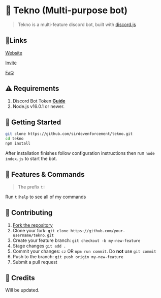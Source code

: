 # 🤖 Tekno (Multi-purpose bot)
> Tekno is a multi-feature discord bot, built with [discord.js](discord.js.org)

## 🔗Links
[Website](https://tekno-the-bot.repl.co)

[Invite](https://tekno-the-bot.repl.co/invite)

[FaQ](https://tekno-the-bot.repl.co/invite)

## ⚠ Requirements

1. Discord Bot Token **[Guide](https://discordjs.guide/preparations/setting-up-a-bot-application.html#creating-your-bot)**
2. Node.js v16.0.1 or newer.

## 🚀 Getting Started

```sh
git clone https://github.com/sirdevenforcement/tekno.git
cd tekno
npm install
```

After installation finishes follow configuration instructions then run `node index.js` to start the bot.


## 📝 Features & Commands

> The prefix `t!`

Run `t!help` to see all of my commands

## 🤝 Contributing

1. [Fork the repository](https://github.com/sirdevenforcement/tekno/fork)
2. Clone your fork: `git clone https://github.com/your-username/tekno.git`
3. Create your feature branch: `git checkout -b my-new-feature`
4. Stage changes `git add .`
5. Commit your changes: `cz` OR `npm run commit`. Do **not** use `git commit`
6. Push to the branch: `git push origin my-new-feature`
7. Submit a pull request

## 📝 Credits

Will be updated.
